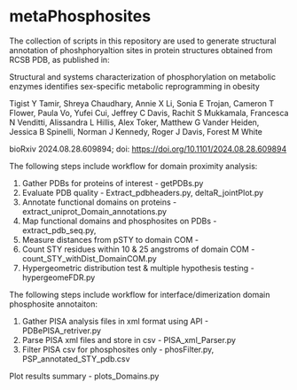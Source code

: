 # metaPhosphosites
 The collection of scripts in this repository are used to generate structural annotation of phoshphoryaltion sites in protein structures obtained from RCSB PDB, as published in: 
 
 Structural and systems characterization of phosphorylation on metabolic enzymes identifies sex-specific metabolic reprogramming in obesity
 
Tigist Y Tamir, Shreya Chaudhary, Annie X Li, Sonia E Trojan, Cameron T Flower, Paula Vo, Yufei Cui, Jeffrey C Davis, Rachit S Mukkamala, Francesca N Venditti, Alissandra L Hillis, Alex Toker, Matthew G Vander Heiden, Jessica B Spinelli, Norman J Kennedy, Roger J Davis, Forest M White

bioRxiv 2024.08.28.609894; doi: https://doi.org/10.1101/2024.08.28.609894

The following steps include workflow for domain proximity analysis:
 1. Gather PDBs for proteins of interest - getPDBs.py
 2. Evaluate PDB quality - Extract_pdbheaders.py, deltaR_jointPlot.py
 3. Annotate functional domains on proteins - extract_uniprot_Domain_annotations.py
 4. Map functional domains and phosphosites on PDBs -  extract_pdb_seq.py, 
 5. Measure distances from pSTY to domain COM -
 6. Count STY residues within 10 & 25 angstroms of domain COM - count_STY_withDist_DomainCOM.py
 7. Hypergeometric distribution test & multiple hypothesis testing - hypergeomeFDR.py

The following steps include workflow for interface/dimerization domain phosphosite annotaiton:
 1. Gather PISA analysis files in xml format using API - PDBePISA_retriver.py
 2. Parse PISA xml files and store in csv - PISA_xml_Parser.py
 3. Filter PISA csv for phosphosites only - phosFilter.py, PSP_annotated_STY_pdb.csv

Plot results summary - plots_Domains.py
